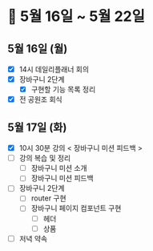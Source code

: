 # 🐯 5월 16일 ~ 5월 22일

## 5월 16일 (월)

- [x] 14시 데일리플래너 회의
- [x] 장바구니 2단계
  - [x] 구현할 기능 목록 정리
- [x] 전 공원조 회식

## 5월 17일 (화)

- [x] 10시 30분 강의 < 장바구니 미션 피드백 >
- [ ] 강의 복습 및 정리
  - [ ] 장바구니 미션 소개
  - [ ] 장바구니 미션 피드백
- [ ] 장바구니 2단계
  - [ ] router 구현
  - [ ] 장바구니 페이지 컴포넌트 구현
    - [ ] 헤더
    - [ ] 상품
- [ ] 저녁 약속
